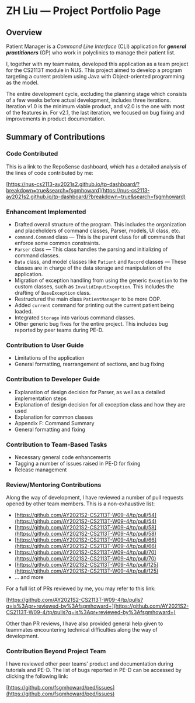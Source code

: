 # ZH Liu — Project Portfolio Page

## Overview
Patient Manager is a _Command Line Interface_ (CLI) application for **_general practitioners_** (GP)
who work in polyclinics to manage their patient list.

I, together with my teammates, developed this application as a team project for the CS2113T module in NUS.
This project aimed to develop a program targeting a current problem using Java with Object-oriented
programming as the model.

The entire development cycle, excluding the planning stage which consists of a few weeks before actual
development, includes three iterations. Iteration v1.0 is the minimum viable product, and v2.0 is the 
one with most of the features in. For v2.1, the last iteration, we focused on bug fixing and improvements
in product documentation.

## Summary of Contributions

### Code Contributed

This is a link to the RepoSense dashboard, which has a detailed analysis of the lines of code contributed by me:

[https://nus-cs2113-ay2021s2.github.io/tp-dashboard/?breakdown=true&search=fsgmhoward](https://nus-cs2113-ay2021s2.github.io/tp-dashboard/?breakdown=true&search=fsgmhoward)

### Enhancement Implemented

* Drafted overall structure of the program. This includes the organization and placeholders
  of command classes, Parser, models, UI class, etc.
* `command.Command` class — This is the parent class for all commands that enforce some common constraints.
* `Parser` class — This class handles the parsing and initializing of command classes.
* `Data` class, and model classes like `Patient` and `Record` classes — These classes are in charge of the data
  storage and manipulation of the application.
* Migration of exception handling from using the generic `Exception` to the custom classes, such as
  `InvalidInputException`. This includes the drafting of `BaseException` class.
* Restructured the main class `PatientManager` to be more OOP.
* Added `current` command for printing out the current patient being loaded.
* Integrated `Storage` into various command classes.
* Other generic bug fixes for the entire project. This includes bug reported by peer teams during PE-D.

### Contribution to User Guide

* Limitations of the application
* General formatting, rearrangement of sections, and bug fixing

### Contribution to Developer Guide

* Explanation of design decision for Parser, as well as a detailed implementation steps
* Explanation of design decision for all exception class and how they are used
* Explanation for common classes
* Appendix F: Command Summary
* General formatting and fixing

### Contribution to Team-Based Tasks

* Necessary general code enhancements
* Tagging a number of issues raised in PE-D for fixing
* Release management

### Review/Mentoring Contributions

Along the way of development, I have reviewed a number of pull requests opened by other team members. This
is a non-exhaustive list:

* [https://github.com/AY2021S2-CS2113T-W09-4/tp/pull/54](https://github.com/AY2021S2-CS2113T-W09-4/tp/pull/54)
* [https://github.com/AY2021S2-CS2113T-W09-4/tp/pull/58](https://github.com/AY2021S2-CS2113T-W09-4/tp/pull/58)
* [https://github.com/AY2021S2-CS2113T-W09-4/tp/pull/66](https://github.com/AY2021S2-CS2113T-W09-4/tp/pull/66)
* [https://github.com/AY2021S2-CS2113T-W09-4/tp/pull/70](https://github.com/AY2021S2-CS2113T-W09-4/tp/pull/70)
* [https://github.com/AY2021S2-CS2113T-W09-4/tp/pull/125](https://github.com/AY2021S2-CS2113T-W09-4/tp/pull/125)
* ... and more

For a full list of PRs reviewed by me, you may refer to this link:

[https://github.com/AY2021S2-CS2113T-W09-4/tp/pulls?q=is%3Apr+reviewed-by%3Afsgmhoward+](https://github.com/AY2021S2-CS2113T-W09-4/tp/pulls?q=is%3Apr+reviewed-by%3Afsgmhoward+)

Other than PR reviews, I have also provided general help given to teammates encountering technical difficulties
along the way of development.

### Contribution Beyond Project Team

I have reviewed other peer teams' product and documentation during tutorials and PE-D. The list of bugs reported
in PE-D can be accessed by clicking the following link:

[https://github.com/fsgmhoward/ped/issues](https://github.com/fsgmhoward/ped/issues)